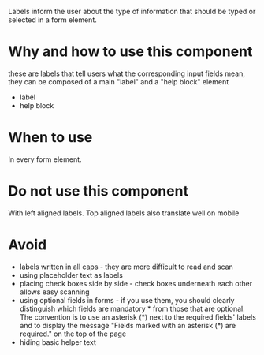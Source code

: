 Labels inform the user about the type of information that should be typed or selected in a form element.

# Why and how to use this component
these are labels that tell users what the corresponding input fields mean, they can be composed of a main "label" and a "help block" element
* label
* help block

# When to use
In every form element.

# Do not use this component
With left aligned labels. Top aligned labels also translate well on mobile

# Avoid
* labels written in all caps - they are more difficult to read and scan
* using placeholder text as labels
* placing check boxes side by side - check boxes underneath each other allows easy scanning
* using optional fields in forms - if you use them, you should clearly distinguish which fields are mandatory * from those that are optional. The convention is to use an asterisk (&ast;) next to the required fields' labels and to display the message "Fields marked with an asterisk (&ast;) are required." on the top of the page
* hiding basic helper text
